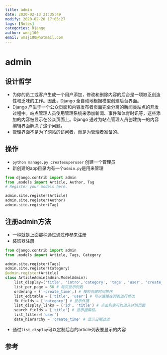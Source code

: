 ```yaml
---
title: admin
date: 2020-02-13 21:35:49
modify: 2020-02-20 17:05:27 
tags: [Notes]
categories: Django
author: wmsj100
email: wmsj100@hotmail.com
---
```


# admin

## 设计哲学

- 为你的员工或客户生成一个用户添加，修改和删除内容的后台是一项缺乏创造性和乏味的工作。因此，Django 全自动地根据模型创建后台界面。
- Django 产生于一个公众页面和内容发布者页面完全分离的新闻类站点的开发过程中。站点管理人员使用管理系统来添加新闻、事件和体育时讯等，这些添加的内容被显示在公众页面上。Django 通过为站点管理人员创建统一的内容编辑界面解决了这个问题。
- 管理界面不是为了网站的访问者，而是为管理者准备的。

## 操作

- `python manage.py createsuperuser` 创建一个管理员
- 新创建的app目录内有一个`admin.py`是用来管理
```python
from django.contrib import admin
from .models import Article, Author, Tag
# Register your models here.

admin.site.register(Article)
admin.site.register(Author)
admin.site.register(Tag)
```

## 注册admin方法

- 一种就是上面那种通过通过传参来注册
- 装饰器注册
```python
from django.contrib import admin
from .models import Article, Tags, Category

admin.site.register(Tags)
admin.site.register(Category)
@admin.register(Article)
class ArticleAdmin(admin.ModelAdmin):
    list_display=('title', 'intro','category', 'tags', 'user', 'create_time') # 表格显示列的内容
    list_per_page = 50 # 每页显示列数
    ordering = ('-create_time',) # 按照创建时间排序
    list_editable = ['title', 'user'] # 可以直接在列表进行修改
    fk_fields = ['category'] # 显示外键
    list_display_links = ('id', 'title') # 点击列表可以进入详情页面
    search_fields = ['title'] # 显示搜索框，
    list_filter=['user']
    date_hierarchy = 'create_time' # 显示日期过滤
```
- 通过`list_display`可以定制后台的article列表要显示的内容

## 参考


